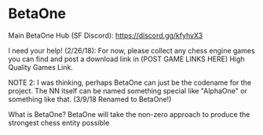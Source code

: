 # BetaOne
Main BetaOne Hub (SF Discord): https://discord.gg/kfyhvX3

I need your help! (2/26/18): 
For now, please collect any chess engine games you can find and post a download link in (POST GAME LINKS HERE) High Quality Games Link.

NOTE 2: 
I was thinking, perhaps BetaOne can just be the codename for the project. The NN itself can be named something special like "AlphaOne" or something like that. (3/9/18 Renamed to BetaOne!)

What is BetaOne?
BetaOne will take the non-zero approach to produce the strongest chess entity possible
